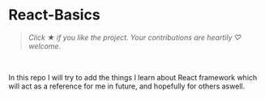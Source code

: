 # React-Basics

> *Click &#9733; if you like the project. Your contributions are heartily ♡ welcome.*

<br/>

In this repo I will try to add the things I learn about React framework which will act as a reference for me in future, and hopefully for others aswell.
